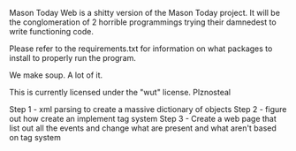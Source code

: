 Mason Today Web is a shitty version of the Mason Today project. It will be the conglomeration of 2 horrible programmings trying their damnedest to write functioning code.

Please refer to the requirements.txt for information on what packages to install to properly run the program.

We make soup. A lot of it.

This is currently licensed under the "wut" license. Plznosteal

Step 1 - xml parsing to create a massive dictionary of objects 
Step 2 - figure out how create an implement tag system
Step 3 - Create a web page that list out all the events and change what are present and what aren't based on tag system
